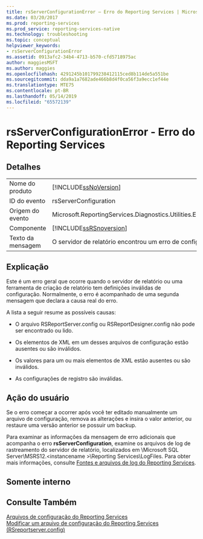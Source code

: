 ```yaml
---
title: rsServerConfigurationError – Erro do Reporting Services | Microsoft Docs
ms.date: 03/20/2017
ms.prod: reporting-services
ms.prod_service: reporting-services-native
ms.technology: troubleshooting
ms.topic: conceptual
helpviewer_keywords:
- rsServerConfigurationError
ms.assetid: 0913afc2-34b4-4713-b570-cfd5718975ac
author: maggiesMSFT
ms.author: maggies
ms.openlocfilehash: 4291245b101799238412115ced8b114de5a551be
ms.sourcegitcommit: dda9a1a7682ade466b8d4f0ca56f3a9ecc1ef44e
ms.translationtype: MTE75
ms.contentlocale: pt-BR
ms.lasthandoff: 05/14/2019
ms.locfileid: "65572139"
---
```

# <a name="rsserverconfigurationerror---reporting-services-error"></a>rsServerConfigurationError - Erro do Reporting Services
    
## <a name="details"></a>Detalhes  
  
|||  
|-|-|  
|Nome do produto|[!INCLUDE[ssNoVersion](../../includes/ssnoversion-md.md)]|  
|ID do evento|rsServerConfiguration|  
|Origem do evento|Microsoft.ReportingServices.Diagnostics.Utilities.ErrorStrings|  
|Componente|[!INCLUDE[ssRSnoversion](../../includes/ssrsnoversion-md.md)]|  
|Texto da mensagem|O servidor de relatório encontrou um erro de configuração.|  
  
## <a name="explanation"></a>Explicação  
 Este é um erro geral que ocorre quando o servidor de relatório ou uma ferramenta de criação de relatório tem definições inválidas de configuração. Normalmente, o erro é acompanhado de uma segunda mensagem que declara a causa real do erro.  
  
 A lista a seguir resume as possíveis causas:  
  
-   O arquivo RSReportServer.config ou RSReportDesigner.config não pode ser encontrado ou lido.  
  
-   Os elementos de XML em um desses arquivos de configuração estão ausentes ou são inválidos.  
  
-   Os valores para um ou mais elementos de XML estão ausentes ou são inválidos.  
  
-   As configurações de registro são inválidas.  
  
## <a name="user-action"></a>Ação do usuário  
 Se o erro começar a ocorrer após você ter editado manualmente um arquivo de configuração, remova as alterações e insira o valor anterior, ou restaure uma versão anterior se possuir um backup.  
  
 Para examinar as informações da mensagem de erro adicionais que acompanha o erro **rsServerConfiguration**, examine os arquivos de log de rastreamento do servidor de relatório, localizados em \Microsoft SQL Server\MSRS12.\<instancename >\Reporting Services\LogFiles. Para obter mais informações, consulte [Fontes e arquivos de log do Reporting Services](../../reporting-services/report-server/reporting-services-log-files-and-sources.md).  
  
## <a name="internal-only"></a>Somente interno  
  
## <a name="see-also"></a>Consulte Também  
 [Arquivos de configuração do Reporting Services](../../reporting-services/report-server/reporting-services-configuration-files.md)   
 [Modificar um arquivo de configuração do Reporting Services &#40;RSreportserver.config&#41;](../../reporting-services/report-server/modify-a-reporting-services-configuration-file-rsreportserver-config.md)  
  
  
